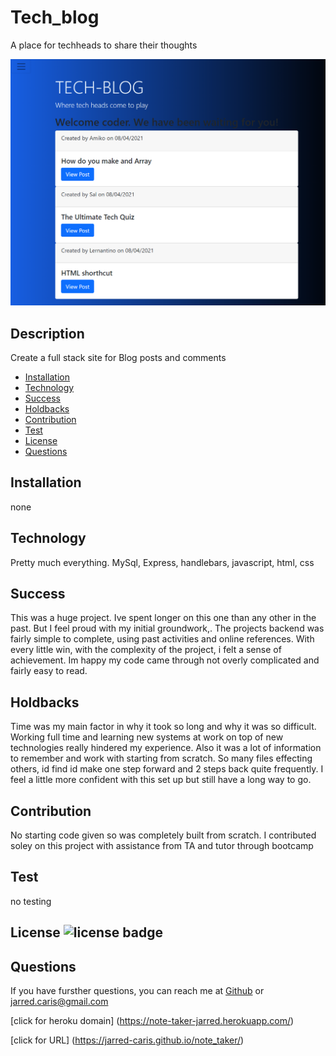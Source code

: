# Tech_blog
A place for techheads to share their thoughts



![Note Taker](Assets/techblog.PNG)

  ## Description
  Create a full stack site for Blog posts and comments

  * [Installation](#installation)
  * [Technology](#technology)
  * [Success](#success)
  * [Holdbacks](#holdbacks)
  * [Contribution](#contribution)
  * [Test](#test)
  * [License](#license)
  * [Questions](#questions)
  

## Installation
none
## Technology
Pretty much everything. MySql, Express, handlebars, javascript, html, css

## Success
This was a huge project. Ive spent longer on this one than any other in the past. But I feel proud with my initial groundwork,. The projects backend was fairly simple to complete, using past activities and online references. With every little win, with the complexity of the project, i felt a sense of achievement. Im happy my code came through not overly complicated and fairly easy to read. 

## Holdbacks
Time was my main factor in why it took so long and why it was so difficult. Working full time and learning new systems at work on top of new technologies really hindered my experience. Also it was a lot of information to remember and work with starting from scratch. So many files effecting others, id find id make one step forward and 2 steps back quite frequently. I feel a little more confident with this set up but still have a long way to go.


## Contribution
No starting code given so was completely built from scratch. I contributed soley on this project with assistance from TA and tutor through bootcamp

## Test
no testing 

## License ![license badge](https://img.shields.io/badge/License-MIT-<COLOR>)




## Questions
If you have fursther questions, you can reach me at
[Github](https://github.com/Jarred-Caris)
or
jarred.caris@gmail.com

[click for heroku domain] (https://note-taker-jarred.herokuapp.com/)


[click for URL] (https://jarred-caris.github.io/note_taker/)